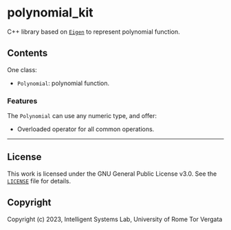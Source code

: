 # polynomial_kit

C++ library based on [`Eigen`](http://eigen.tuxfamily.org/index.php?title=Main_Page) to represent polynomial function.

## Contents

One class:

- `Polynomial`: polynomial function.

### Features

The `Polynomial` can use any numeric type, and offer:

- Overloaded operator for all common operations.

---

## License

This work is licensed under the GNU General Public License v3.0. See the [`LICENSE`](LICENSE) file for details.

## Copyright

Copyright (c) 2023, Intelligent Systems Lab, University of Rome Tor Vergata
